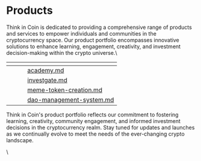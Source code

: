 # Products

Think in Coin is dedicated to providing a comprehensive range of products and services to empower individuals and communities in the cryptocurrency space. Our product portfolio encompasses innovative solutions to enhance learning, engagement, creativity, and investment decision-making within the crypto universe.\


<table data-view="cards"><thead><tr><th></th><th></th><th></th><th data-hidden data-card-target data-type="content-ref"></th></tr></thead><tbody><tr><td></td><td></td><td></td><td><a href="academy.md">academy.md</a></td></tr><tr><td></td><td></td><td></td><td><a href="investgate.md">investgate.md</a></td></tr><tr><td></td><td></td><td></td><td><a href="meme-token-creation.md">meme-token-creation.md</a></td></tr><tr><td></td><td></td><td></td><td><a href="dao-management-system.md">dao-management-system.md</a></td></tr></tbody></table>



Think in Coin's product portfolio reflects our commitment to fostering learning, creativity, community engagement, and informed investment decisions in the cryptocurrency realm. Stay tuned for updates and launches as we continually evolve to meet the needs of the ever-changing crypto landscape.

\
